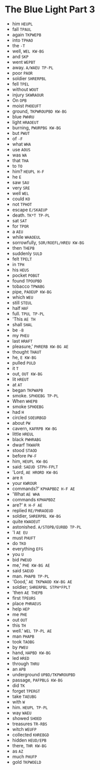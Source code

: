 # The Blue Light Part 3

* him `HEUPL`
* fall `TPAUL`
* again `TKPWEPB`
* into `TPHAO`
* the `-T`
* well, `WEL KW-BG`
* and `SKP`
* went `WEPBT`
* away. `A/WAEU TP-PL`
* poor `PAOR`
* soldier `SHRERPBL`
* fell `TPEL`
* without `WOUT`
* injury `SKWRAOUR`
* On `OPB`
* moist `PHOEUFT`
* ground, `TKPWROUPBD KW-BG`
* blue `PWHRU`
* light `HRAOEUT`
* burning, `PWURPBG KW-BG`
* but `PWUT`
* of `-F`
* what `WHA`
* use `AOUS`
* was `WA`
* that `THA`
* to `TO`
* him? `HEUPL H-F`
* he `E`
* saw `SAU`
* very `SRE`
* well `WEL`
* could `KO`
* not `TPHOT`
* escape `E/SKAEUP`
* death. `TK*T TP-PL`
* sat `SAT`
* for `TPOR`
* a `AEU`
* while `WHAOEUL`
* sorrowfully, `SOR/ROEFL/HREU KW-BG`
* then `THEPB`
* suddenly `SULD`
* felt `TPELT`
* in `TPH`
* his `HEUS`
* pocket `POBGT`
* found `TPOUPBD`
* tobacco `TPWABG`
* pipe, `PAOEUP KW-BG`
* which `WEU`
* still `STEUL`
* half `HAF`
* full. `TPUL TP-PL`
* 'This `AE TH`
* shall `SHAL`
* be `-B`
* my `PHEU`
* last `HRAFT`
* pleasure,' `PHRERB KW-BG AE`
* thought `THAUT`
* he, `E KW-BG`
* pulled `PULD`
* it `T`
* out, `OUT KW-BG`
* lit `HREUT`
* at `AT`
* began `TKPWAPB`
* smoke. `SPHOEBG TP-PL`
* When `WHEPB`
* smoke `SPHOEBG`
* had `H`
* circled `SOEURBGD`
* about `PW`
* cavern, `KAFRPB KW-BG`
* little `HREUL`
* black `PWHRABG`
* dwarf `TKWAFR`
* stood `STAOD`
* before `PW-F`
* him, `HEUPL KW-BG`
* said: `SAEUD STPH-FPLT`
* 'Lord, `AE HRORD KW-BG`
* are `R`
* your `KWROUR`
* commands?' `KPHAPBDZ H-F AE`
* 'What `AE WHA`
* commands `KPHAPBDZ`
* are?' `R H-F AE`
* replied `RE/PHRAOEUD`
* soldier, `SHRERPBL KW-BG`
* quite `KWAOEUT`
* astonished. `A/STOPB/EURBD TP-PL`
* 'I `AE EU`
* must `PHUFT`
* do `TKO`
* everything `EFG`
* you `U`
* bid `PWEUD`
* me,' `PHE KW-BG AE`
* said `SAEUD`
* man. `PHAPB TP-PL`
* 'Good,' `AE TKPWAOD KW-BG AE`
* soldier; `SHRERPBL STPH*FPLT`
* 'then `AE THEPB`
* first `TPEURS`
* place `PHRAEUS`
* help `HEP`
* me `PHE`
* out `OUT`
* this `TH`
* well.' `WEL TP-PL AE`
* man `PHAPB`
* took `TAOBG`
* by `PWEU`
* hand, `HAPBD KW-BG`
* led `HRED`
* through `THRU`
* an `APB`
* underground `UPBD/TKPWROUPBD`
* passage, `PAFPBLG KW-BG`
* did `TK`
* forget `TPERGT`
* take `TAEUBG`
* with `W`
* him. `HEUPL TP-PL`
* way `WAEU`
* showed `SHOED`
* treasures `TR-RBS`
* witch `WEUFP`
* collected `KHREBGD`
* hidden `HEUD/EPB`
* there, `THR KW-BG`
* as `AZ`
* much `PHUFP`
* gold `TKPWOELD`

